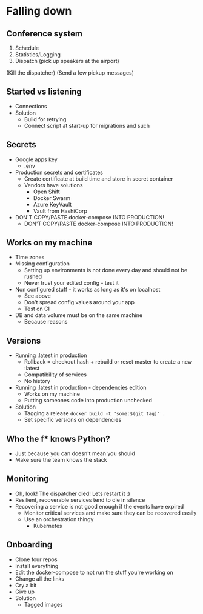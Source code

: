 # Falling down

## Conference system

1. Schedule
2. Statistics/Logging
3. Dispatch (pick up speakers at the airport)

(Kill the dispatcher)
(Send a few pickup messages)

## Started vs listening

- Connections
- Solution
  - Build for retrying
  - Connect script at start-up for migrations and such

## Secrets

- Google apps key
  - .env
- Production secrets and certificates
  - Create certificate at build time and store in secret container
  - Vendors have solutions
    - Open Shift
    - Docker Swarm
    - Azure KeyVault
    - Vault from HashiCorp
- DON'T COPY/PASTE docker-compose INTO PRODUCTION!
  - DON'T COPY/PASTE docker-compose INTO PRODUCTION!

## Works on my machine

- Time zones
- Missing configuration
  - Setting up environments is not done every day and should not be rushed
  - Never trust your edited config - test it
- Non configured stuff - it works as long as it's on localhost
  - See above
  - Don't spread config values around your app
  - Test on CI
- DB and data volume must be on the same machine
  - Because reasons

## Versions

- Running :latest in production
  - Rollback = checkout hash + rebuild or reset master to create a new :latest
  - Compatibility of services
  - No history
- Running :latest in production - dependencies edition
  - Works on my machine
  - Putting someones code into production unchecked
- Solution
  - Tagging a release `docker build -t "some:$(git tag)" .`
  - Set specific versions on dependencies

## Who the f* knows Python?

- Just because you can doesn't mean you should
- Make sure the team knows the stack

## Monitoring

- Oh, look! The dispatcher died! Lets restart it :)
- Resilient, recoverable services tend to die in silence
- Recovering a service is not good enough if the events have expired
  - Monitor critical services and make sure they can be recovered easily
  - Use an orchestration thingy
    - Kubernetes

## Onboarding

- Clone four repos
- Install everything
- Edit the docker-compose to not run the stuff you're working on
- Change all the links
- Cry a bit
- Give up
- Solution
  - Tagged images
